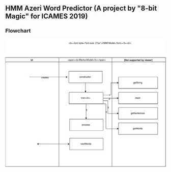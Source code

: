 ## HMM Azeri Word Predictor (A project by "8-bit Magic" for ICAMES 2019)

### Flowchart
![Flowchart](./src/main/resources/images/flowchart.svg)